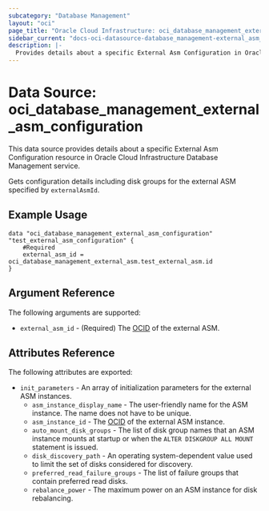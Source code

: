 ```yaml
---
subcategory: "Database Management"
layout: "oci"
page_title: "Oracle Cloud Infrastructure: oci_database_management_external_asm_configuration"
sidebar_current: "docs-oci-datasource-database_management-external_asm_configuration"
description: |-
  Provides details about a specific External Asm Configuration in Oracle Cloud Infrastructure Database Management service
---
```


# Data Source: oci_database_management_external_asm_configuration
This data source provides details about a specific External Asm Configuration resource in Oracle Cloud Infrastructure Database Management service.

Gets configuration details including disk groups for the external ASM specified by `externalAsmId`.


## Example Usage

```hcl
data "oci_database_management_external_asm_configuration" "test_external_asm_configuration" {
	#Required
	external_asm_id = oci_database_management_external_asm.test_external_asm.id
}
```

## Argument Reference

The following arguments are supported:

* `external_asm_id` - (Required) The [OCID](https://docs.cloud.oracle.com/iaas/Content/General/Concepts/identifiers.htm) of the external ASM.


## Attributes Reference

The following attributes are exported:

* `init_parameters` - An array of initialization parameters for the external ASM instances.
	* `asm_instance_display_name` - The user-friendly name for the ASM instance. The name does not have to be unique.
	* `asm_instance_id` - The [OCID](https://docs.cloud.oracle.com/iaas/Content/General/Concepts/identifiers.htm) of the external ASM instance.
	* `auto_mount_disk_groups` - The list of disk group names that an ASM instance mounts at startup or when the `ALTER DISKGROUP ALL MOUNT` statement is issued. 
	* `disk_discovery_path` - An operating system-dependent value used to limit the set of disks considered for discovery. 
	* `preferred_read_failure_groups` - The list of failure groups that contain preferred read disks.
	* `rebalance_power` - The maximum power on an ASM instance for disk rebalancing. 

